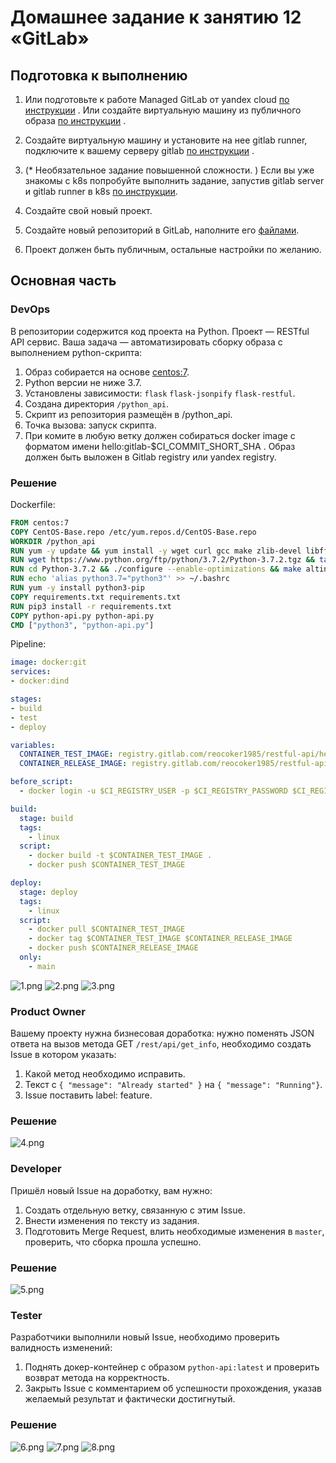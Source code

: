 # Домашнее задание к занятию 12 «GitLab»

## Подготовка к выполнению


1. Или подготовьте к работе Managed GitLab от yandex cloud [по инструкции](https://cloud.yandex.ru/docs/managed-gitlab/operations/instance/instance-create) .
Или создайте виртуальную машину из публичного образа [по инструкции](https://cloud.yandex.ru/marketplace/products/yc/gitlab ) .
2. Создайте виртуальную машину и установите на нее gitlab runner, подключите к вашему серверу gitlab  [по инструкции](https://docs.gitlab.com/runner/install/linux-repository.html) .

3. (* Необязательное задание повышенной сложности. )  Если вы уже знакомы с k8s попробуйте выполнить задание, запустив gitlab server и gitlab runner в k8s  [по инструкции](https://cloud.yandex.ru/docs/tutorials/infrastructure-management/gitlab-containers). 

4. Создайте свой новый проект.
5. Создайте новый репозиторий в GitLab, наполните его [файлами](./repository).
6. Проект должен быть публичным, остальные настройки по желанию.

## Основная часть

### DevOps

В репозитории содержится код проекта на Python. Проект — RESTful API сервис. Ваша задача — автоматизировать сборку образа с выполнением python-скрипта:

1. Образ собирается на основе [centos:7](https://hub.docker.com/_/centos?tab=tags&page=1&ordering=last_updated).
2. Python версии не ниже 3.7.
3. Установлены зависимости: `flask` `flask-jsonpify` `flask-restful`.
4. Создана директория `/python_api`.
5. Скрипт из репозитория размещён в /python_api.
6. Точка вызова: запуск скрипта.
7. При комите в любую ветку должен собираться docker image с форматом имени hello:gitlab-$CI_COMMIT_SHORT_SHA . Образ должен быть выложен в Gitlab registry или yandex registry.   

### Решение

Dockerfile:
```dockerfile
FROM centos:7
COPY CentOS-Base.repo /etc/yum.repos.d/CentOS-Base.repo
WORKDIR /python_api
RUN yum -y update && yum install -y wget curl gcc make zlib-devel libffi-devel
RUN wget https://www.python.org/ftp/python/3.7.2/Python-3.7.2.tgz && tar xzf Python-3.7.2.tgz
RUN cd Python-3.7.2 && ./configure --enable-optimizations && make altinstall
RUN echo 'alias python3.7="python3"' >> ~/.bashrc
RUN yum -y install python3-pip
COPY requirements.txt requirements.txt
RUN pip3 install -r requirements.txt
COPY python-api.py python-api.py
CMD ["python3", "python-api.py"]
```
Pipeline:
```yaml
image: docker:git
services:
- docker:dind

stages:
- build
- test
- deploy

variables:
  CONTAINER_TEST_IMAGE: registry.gitlab.com/reocoker1985/restful-api/hello:gitlab-$CI_COMMIT_SHORT_SHA
  CONTAINER_RELEASE_IMAGE: registry.gitlab.com/reocoker1985/restful-api/python-api:latest

before_script:
  - docker login -u $CI_REGISTRY_USER -p $CI_REGISTRY_PASSWORD $CI_REGISTRY

build:
  stage: build
  tags:
    - linux
  script:
    - docker build -t $CONTAINER_TEST_IMAGE .
    - docker push $CONTAINER_TEST_IMAGE

deploy:
  stage: deploy
  tags:
    - linux
  script:
    - docker pull $CONTAINER_TEST_IMAGE
    - docker tag $CONTAINER_TEST_IMAGE $CONTAINER_RELEASE_IMAGE
    - docker push $CONTAINER_RELEASE_IMAGE
  only:
    - main
```
![1.png](./img/1.png)
![2.png](./img/2.png)
![3.png](./img/3.png)

### Product Owner

Вашему проекту нужна бизнесовая доработка: нужно поменять JSON ответа на вызов метода GET `/rest/api/get_info`, необходимо создать Issue в котором указать:

1. Какой метод необходимо исправить.
2. Текст с `{ "message": "Already started" }` на `{ "message": "Running"}`.
3. Issue поставить label: feature.

### Решение

![4.png](./img/4.png)

### Developer

Пришёл новый Issue на доработку, вам нужно:

1. Создать отдельную ветку, связанную с этим Issue.
2. Внести изменения по тексту из задания.
3. Подготовить Merge Request, влить необходимые изменения в `master`, проверить, что сборка прошла успешно.

### Решение

![5.png](./img/5.png)

### Tester

Разработчики выполнили новый Issue, необходимо проверить валидность изменений:

1. Поднять докер-контейнер с образом `python-api:latest` и проверить возврат метода на корректность.
2. Закрыть Issue с комментарием об успешности прохождения, указав желаемый результат и фактически достигнутый.


### Решение

![6.png](./img/6.png)
![7.png](./img/7.png)
![8.png](./img/8.png)
